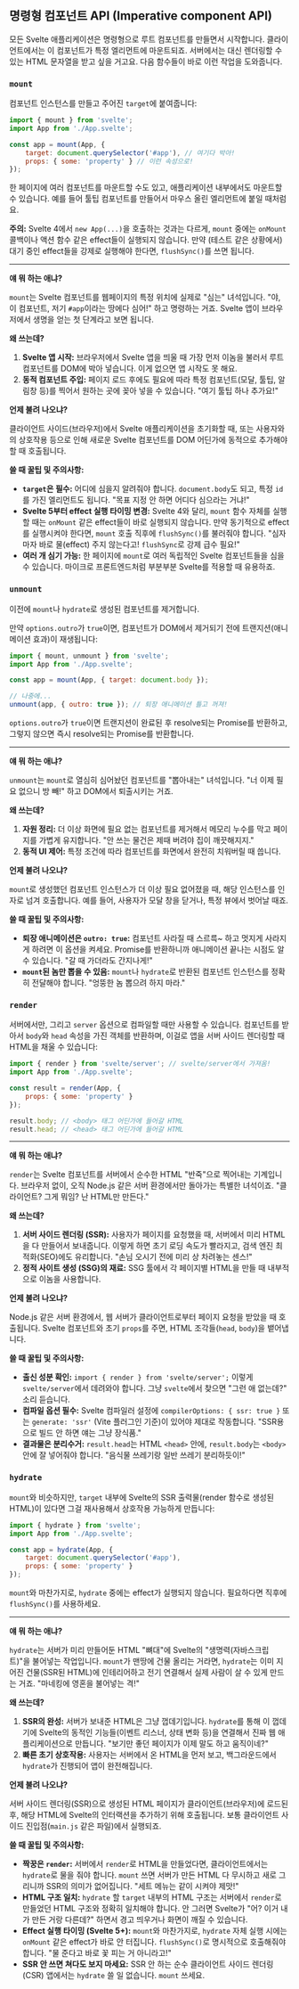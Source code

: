 ## 명령형 컴포넌트 API (Imperative component API)

모든 Svelte 애플리케이션은 명령형으로 루트 컴포넌트를 만들면서 시작합니다. 클라이언트에서는 이 컴포넌트가 특정 엘리먼트에 마운트되죠. 서버에서는 대신 렌더링할 수 있는 HTML 문자열을 받고 싶을 거고요. 다음 함수들이 바로 이런 작업을 도와줍니다.

### `mount`

컴포넌트 인스턴스를 만들고 주어진 `target`에 붙여줍니다:

```javascript
import { mount } from 'svelte';
import App from './App.svelte';

const app = mount(App, {
	target: document.querySelector('#app'), // 여기다 박아!
	props: { some: 'property' } // 이런 속성으로!
});
```

한 페이지에 여러 컴포넌트를 마운트할 수도 있고, 애플리케이션 내부에서도 마운트할 수 있습니다. 예를 들어 툴팁 컴포넌트를 만들어서 마우스 올린 엘리먼트에 붙일 때처럼요.

**주의:** Svelte 4에서 `new App(...)`을 호출하는 것과는 다르게, `mount` 중에는 `onMount` 콜백이나 액션 함수 같은 effect들이 실행되지 않습니다. 만약 (테스트 같은 상황에서) 대기 중인 effect들을 강제로 실행해야 한다면, `flushSync()`를 쓰면 됩니다.

---

**얘 뭐 하는 애냐?**

`mount`는 Svelte 컴포넌트를 웹페이지의 특정 위치에 실제로 "심는" 녀석입니다. "야, 이 컴포넌트, 저기 `#app`이라는 땅에다 심어!" 하고 명령하는 거죠. Svelte 앱이 브라우저에서 생명을 얻는 첫 단계라고 보면 됩니다.

**왜 쓰는데?**

1.  **Svelte 앱 시작:** 브라우저에서 Svelte 앱을 띄울 때 가장 먼저 이놈을 불러서 루트 컴포넌트를 DOM에 박아 넣습니다. 이게 없으면 앱 시작도 못 해요.
2.  **동적 컴포넌트 주입:** 페이지 로드 후에도 필요에 따라 특정 컴포넌트(모달, 툴팁, 알림창 등)를 찍어서 원하는 곳에 꽂아 넣을 수 있습니다. "여기 툴팁 하나 추가요!"

**언제 불려 나오냐?**

클라이언트 사이드(브라우저)에서 Svelte 애플리케이션을 초기화할 때, 또는 사용자와의 상호작용 등으로 인해 새로운 Svelte 컴포넌트를 DOM 어딘가에 동적으로 추가해야 할 때 호출됩니다.

**쓸 때 꿀팁 및 주의사항:**

*   **`target`은 필수:** 어디에 심을지 알려줘야 합니다. `document.body`도 되고, 특정 `id`를 가진 엘리먼트도 됩니다. "목표 지정 안 하면 어디다 심으라는 거냐!"
*   **Svelte 5부터 effect 실행 타이밍 변경:** Svelte 4와 달리, `mount` 함수 자체를 실행할 때는 `onMount` 같은 effect들이 바로 실행되지 않습니다. 만약 동기적으로 effect를 실행시켜야 한다면, `mount` 호출 직후에 `flushSync()`를 불러줘야 합니다. "심자마자 바로 물(effect) 주지 않는다고! `flushSync`로 강제 급수 필요!"
*   **여러 개 심기 가능:** 한 페이지에 `mount`로 여러 독립적인 Svelte 컴포넌트들을 심을 수 있습니다. 마이크로 프론트엔드처럼 부분부분 Svelte를 적용할 때 유용하죠.

### `unmount`

이전에 `mount`나 `hydrate`로 생성된 컴포넌트를 제거합니다.

만약 `options.outro`가 `true`이면, 컴포넌트가 DOM에서 제거되기 전에 트랜지션(애니메이션 효과)이 재생됩니다:

```javascript
import { mount, unmount } from 'svelte';
import App from './App.svelte';

const app = mount(App, { target: document.body });

// 나중에...
unmount(app, { outro: true }); // 퇴장 애니메이션 틀고 꺼져!
```

`options.outro`가 `true`이면 트랜지션이 완료된 후 resolve되는 Promise를 반환하고, 그렇지 않으면 즉시 resolve되는 Promise를 반환합니다.

---

**얘 뭐 하는 애냐?**

`unmount`는 `mount`로 열심히 심어놨던 컴포넌트를 "뽑아내는" 녀석입니다. "너 이제 필요 없으니 방 빼!" 하고 DOM에서 퇴출시키는 거죠.

**왜 쓰는데?**

1.  **자원 정리:** 더 이상 화면에 필요 없는 컴포넌트를 제거해서 메모리 누수를 막고 페이지를 가볍게 유지합니다. "안 쓰는 물건은 제때 버려야 집이 깨끗해지지."
2.  **동적 UI 제어:** 특정 조건에 따라 컴포넌트를 화면에서 완전히 치워버릴 때 씁니다.

**언제 불려 나오냐?**

`mount`로 생성했던 컴포넌트 인스턴스가 더 이상 필요 없어졌을 때, 해당 인스턴스를 인자로 넘겨 호출합니다. 예를 들어, 사용자가 모달 창을 닫거나, 특정 뷰에서 벗어날 때죠.

**쓸 때 꿀팁 및 주의사항:**

*   **퇴장 애니메이션은 `outro: true`:** 컴포넌트 사라질 때 스르륵~ 하고 멋지게 사라지게 하려면 이 옵션을 켜세요. Promise를 반환하니까 애니메이션 끝나는 시점도 알 수 있습니다. "갈 때 가더라도 간지나게!"
*   **`mount`된 놈만 뽑을 수 있음:** `mount`나 `hydrate`로 반환된 컴포넌트 인스턴스를 정확히 전달해야 합니다. "엉뚱한 놈 뽑으려 하지 마라."

### `render`

서버에서만, 그리고 `server` 옵션으로 컴파일할 때만 사용할 수 있습니다. 컴포넌트를 받아서 `body`와 `head` 속성을 가진 객체를 반환하며, 이걸로 앱을 서버 사이드 렌더링할 때 HTML을 채울 수 있습니다:

```javascript
import { render } from 'svelte/server'; // svelte/server에서 가져옴!
import App from './App.svelte';

const result = render(App, {
	props: { some: 'property' }
});

result.body; // <body> 태그 어딘가에 들어갈 HTML
result.head; // <head> 태그 어딘가에 들어갈 HTML
```

---

**얘 뭐 하는 애냐?**

`render`는 Svelte 컴포넌트를 서버에서 순수한 HTML "반죽"으로 찍어내는 기계입니다. 브라우저 없이, 오직 Node.js 같은 서버 환경에서만 돌아가는 특별한 녀석이죠. "클라이언트? 그게 뭐임? 난 HTML만 만든다."

**왜 쓰는데?**

1.  **서버 사이드 렌더링 (SSR):** 사용자가 페이지를 요청했을 때, 서버에서 미리 HTML을 다 만들어서 보내줍니다. 이렇게 하면 초기 로딩 속도가 빨라지고, 검색 엔진 최적화(SEO)에도 유리합니다. "손님 오시기 전에 미리 상 차려놓는 센스!"
2.  **정적 사이트 생성 (SSG)의 재료:** SSG 툴에서 각 페이지별 HTML을 만들 때 내부적으로 이놈을 사용합니다.

**언제 불려 나오냐?**

Node.js 같은 서버 환경에서, 웹 서버가 클라이언트로부터 페이지 요청을 받았을 때 호출됩니다. Svelte 컴포넌트와 초기 `props`를 주면, HTML 조각들(`head`, `body`)을 뱉어냅니다.

**쓸 때 꿀팁 및 주의사항:**

*   **출신 성분 확인:** `import { render } from 'svelte/server';` 이렇게 `svelte/server`에서 데려와야 합니다. 그냥 `svelte`에서 찾으면 "그런 애 없는데?" 소리 듣습니다.
*   **컴파일 옵션 필수:** Svelte 컴파일러 설정에 `compilerOptions: { ssr: true }` 또는 `generate: 'ssr'` (Vite 플러그인 기준)이 있어야 제대로 작동합니다. "SSR용으로 빌드 안 하면 얘는 그냥 장식품."
*   **결과물은 분리수거:** `result.head`는 HTML `<head>` 안에, `result.body`는 `<body>` 안에 잘 넣어줘야 합니다. "음식물 쓰레기랑 일반 쓰레기 분리하듯이!"

### `hydrate`

`mount`와 비슷하지만, `target` 내부에 Svelte의 SSR 출력물(render 함수로 생성된 HTML)이 있다면 그걸 재사용해서 상호작용 가능하게 만듭니다:

```javascript
import { hydrate } from 'svelte';
import App from './App.svelte';

const app = hydrate(App, {
	target: document.querySelector('#app'),
	props: { some: 'property' }
});
```

`mount`와 마찬가지로, `hydrate` 중에는 effect가 실행되지 않습니다. 필요하다면 직후에 `flushSync()`를 사용하세요.

---

**얘 뭐 하는 애냐?**

`hydrate`는 서버가 미리 만들어둔 HTML "뼈대"에 Svelte의 "생명력(자바스크립트)"을 불어넣는 작업입니다. `mount`가 맨땅에 건물 올리는 거라면, `hydrate`는 이미 지어진 건물(SSR된 HTML)에 인테리어하고 전기 연결해서 실제 사람이 살 수 있게 만드는 거죠. "마네킹에 영혼을 불어넣는 격!"

**왜 쓰는데?**

1.  **SSR의 완성:** 서버가 보내준 HTML은 그냥 껍데기입니다. `hydrate`를 통해 이 껍데기에 Svelte의 동적인 기능들(이벤트 리스너, 상태 변화 등)을 연결해서 진짜 웹 애플리케이션으로 만듭니다. "보기만 좋던 페이지가 이제 말도 하고 움직이네?"
2.  **빠른 초기 상호작용:** 사용자는 서버에서 온 HTML을 먼저 보고, 백그라운드에서 `hydrate`가 진행되어 앱이 완전해집니다.

**언제 불려 나오냐?**

서버 사이드 렌더링(SSR)으로 생성된 HTML 페이지가 클라이언트(브라우저)에 로드된 후, 해당 HTML에 Svelte의 인터랙션을 추가하기 위해 호출됩니다. 보통 클라이언트 사이드 진입점(`main.js` 같은 파일)에서 실행되죠.

**쓸 때 꿀팁 및 주의사항:**

*   **짝꿍은 `render`:** 서버에서 `render`로 HTML을 만들었다면, 클라이언트에서는 `hydrate`로 물을 줘야 합니다. `mount` 쓰면 서버가 만든 HTML 다 무시하고 새로 그리니까 SSR의 의미가 없어집니다. "세트 메뉴는 같이 시켜야 제맛!"
*   **HTML 구조 일치:** `hydrate` 할 `target` 내부의 HTML 구조는 서버에서 `render`로 만들었던 HTML 구조와 정확히 일치해야 합니다. 안 그러면 Svelte가 "어? 이거 내가 만든 거랑 다른데?" 하면서 경고 띄우거나 화면이 깨질 수 있습니다.
*   **Effect 실행 타이밍 (Svelte 5+):** `mount`와 마찬가지로, `hydrate` 자체 실행 시에는 `onMount` 같은 effect가 바로 안 터집니다. `flushSync()`로 명시적으로 호출해줘야 합니다. "물 준다고 바로 꽃 피는 거 아니라고!"
*   **SSR 안 쓰면 쳐다도 보지 마세요:** SSR 안 하는 순수 클라이언트 사이드 렌더링(CSR) 앱에서는 `hydrate` 쓸 일 없습니다. `mount` 쓰세요.